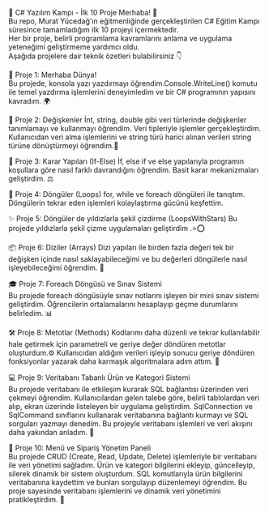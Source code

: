 
 🚀 C# Yazılım Kampı - İlk 10 Proje
Merhaba! 👋  
Bu repo, Murat Yücedağ'ın eğitmenliğinde gerçekleştirilen C# Eğitim Kampı süresince tamamladığım ilk 10 projeyi içermektedir.  
Her bir proje, belirli programlama kavramlarını anlama ve uygulama yeteneğimi geliştirmeme yardımcı oldu.  
Aşağıda projelere dair teknik özetleri bulabilirsiniz 👇

🌟 Proje 1: Merhaba Dünya!  
Bu projede, konsola yazı yazdırmayı öğrendim.Console.WriteLine() komutu ile temel yazdırma işlemlerini deneyimledim ve bir C# programının yapısını kavradım. 🌍

🧠 Proje 2: Değişkenler 
İnt, string, double gibi veri türlerinde değişkenler tanımlamayı ve kullanmayı öğrendim. Veri tipleriyle işlemler gerçekleştirdim.
Kullanıcıdan veri alma işlemlerini ve string türü harici alınan verileri string türüne dönüştürmeyi öğrendim.🔢

🧭 Proje 3: Karar Yapıları (If-Else) 
 İf, else if ve else yapılarıyla programın koşullara göre nasıl farklı davrandığını öğrendim. Basit karar mekanizmaları geliştirdim. ⚖️

🔁 Proje 4: Döngüler (Loops) 
 for, while ve foreach döngüleri ile tanıştım. Döngülerin tekrar eden işlemleri kolaylaştırma gücünü keşfettim.
 
✨ Proje 5: Döngüler de yıldızlarla şekil çizdirme (LoopsWithStars) 
Bu projede yıldızlarla şekil çizme uygulamaları geliştirdim .⭐⭕

📦 Proje 6: Diziler (Arrays) 
Dizi yapıları ile birden fazla değeri tek bir değişken içinde nasıl saklayabileceğimi ve bu değerleri döngülerle nasıl işleyebileceğimi öğrendim. 🧩

🎓 Proje 7: Foreach Döngüsü ve Sınav Sistemi  
Bu projede foreach döngüsüyle sınav notlarını işleyen bir mini sınav sistemi geliştirdim. Öğrencilerin ortalamalarını hesaplayıp geçme durumlarını belirledim. 📊

🛠️ Proje 8: Metotlar (Methods) 
Kodlarımı daha düzenli ve tekrar kullanılabilir hale getirmek için parametreli ve geriye değer döndüren metotlar oluşturdum.⚙️
Kullanıcıdan aldığım verileri işleyip sonucu geriye döndüren fonksiyonlar yazarak daha karmaşık algoritmalara adım attım. 🧮

💻 Proje 9: Veritabanı Tabanlı Ürün ve Kategori Sistemi  
Bu projede veritabanı ile etkileşim kurarak SQL bağlantısı üzerinden veri çekmeyi öğrendim. Kullanıcılardan gelen talebe göre, belirli tablolardan veri alıp, ekran üzerinde listeleyen bir uygulama geliştirdim.
SqlConnection ve SqlCommand sınıflarını kullanarak veritabanına bağlantı kurmayı ve SQL sorguları yazmayı denedim. Bu projeyle veritabanı işlemleri ve veri akışını daha yakından anladım. 🔌

🍔 Proje 10: Menü ve Sipariş Yönetim Paneli  
Bu projede CRUD (Create, Read, Update, Delete) işlemleriyle bir veritabanı ile veri yönetimi sağladım. Ürün ve kategori bilgilerini ekleyip, güncelleyip, silerek dinamik bir sistem oluşturdum.
SQL komutlarıyla ürün bilgilerini veritabanına kaydettim ve bunları sorgulayıp düzenlemeyi öğrendim. Bu proje sayesinde veritabanı işlemlerini ve dinamik veri yönetimini pratikleştirdim. 📑



